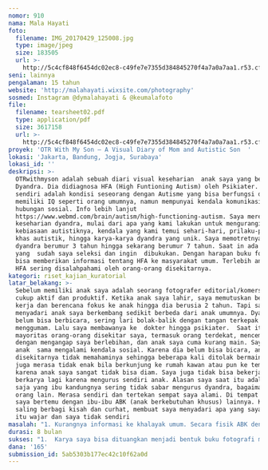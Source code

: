```yaml
---
nomor: 910
nama: Mala Hayati
foto:
  filename: IMG_20170429_125008.jpg
  type: image/jpeg
  size: 183505
  url: >-
    http://5c4cf848f6454dc02ec8-c49fe7e7355d384845270f4a7a0a7aa1.r53.cf2.rackcdn.com/66f997de-a0ae-417d-84a3-691e111e5855/IMG_20170429_125008.jpg
seni: lainnya
pengalaman: 15 tahun
website: 'http://malahayati.wixsite.com/photography'
sosmed: Instagram @dymalahayati & @keumalafoto
file:
  filename: tearsheet02.pdf
  type: application/pdf
  size: 3617158
  url: >-
    http://5c4cf848f6454dc02ec8-c49fe7e7355d384845270f4a7a0a7aa1.r53.cf2.rackcdn.com/59bc0bf8-80fa-4011-a110-f3ecacff2128/tearsheet02.pdf
proyek: 'OTR With My Son – A Visual Diary of Mom and Autistic Son  '
lokasi: 'Jakarta, Bandung, Jogja, Surabaya'
lokasi_id: ''
deskripsi: >-
  OTRwithmyson adalah sebuah diari visual keseharian  anak saya yang bernama
  Dyandra. Dia didiagnosa HFA (High Funtioning Autism) oleh Psikiater. HFA
  sendiri adalah kondisi seseorang dengan Autisme yang bisa berfungsi dan
  memiliki IQ seperti orang umumnya, namun mempunyai kendala komunikasi dan
  hubungan sosial. Info lebih lanjut 
  https://www.webmd.com/brain/autism/high-functioning-autism. Saya merekam
  keseharian dyandra, mulai dari apa yang kami lakukan untuk mengurangi
  kebiasaan autistiknya, kendala yang kami temui sehari-hari, prilaku-prilaku
  khas autistik, hingga karya-karya dyandra yang unik. Saya memotretnya dari
  dyandra berumur 3 tahun hingga sekarang berumur 7 tahun. Saat in ada 130 foto
  yang  sudah saya seleksi dan ingin  dibukukan. Dengan harapan buku foto ini
  bisa memberikan informasi tentang HFA ke masyarakat umum. Terlebih anak dengan
  HFA sering disalahpahami oleh orang-orang disekitarnya. 
kategori: riset_kajian_kuratorial
latar_belakang: >-
  Sebelum memiliki anak saya adalah seorang fotografer editorial/komersial yang
  cukup aktif dan produktif. Ketika anak saya lahir, saya memutuskan berhenti
  kerja dan berencana fokus ke anak hingga dia berusia 2 tahun. Tapi saya
  menyadari anak saya berkembang sedikit berbeda dari anak umumnya. Dyandra
  belum bisa berbicara, sering lari bolak-balik dengan tangan terkepak dan mulut
  menggumam. Lalu saya membawanya ke  dokter hingga psikiater.  Saat itu
  mayoritas orang-orang disekitar saya, termasuk orang terdekat, mencemooh saya
  dengan mengangap saya berlebihan, dan anak saya cuma kurang main. Saya dan
  anak  sama mengalami kendala sosial. Karena dia belum bisa bicara, anak-anak
  disekitarnya tidak memahaminya sehingga beberapa kali ditolak bermain. Saya
  juga merasa tidak enak bila berkunjung ke rumah kawan atau pun ke tempat umum,
  karena anak saya sangat tidak bisa diam. Saya juga tidak bisa bekerja dan
  berkarya lagi karena mengurus sendiri anak. Alasan saya saat itu adalah ; saya
  saja yang ibu kandungnya sering tidak sabar mengurus dyandra, bagaimana dengan
  orang lain. Merasa sendiri dan tertekan sempat saya alami. Di tempat terapi
  saya bertemu dengan ibu-ibu ABK (anak berkebutuhan khusus) lainnya. Kami
  saling berbagi kisah dan curhat, membuat saya menyadari apa yang saya rasakan
  itu wajar dan saya tidak sendiri
masalah: "1. Kurangnya informasi ke khalayak umum. Secara fisik ABK dengan kondisi HFA/ADHD/Disleksia tidak berbeda dengan anak lainnya. Hingga banyak orang termasuk guru salah paham dengan mereka. mereka sering dianggap aneh atau anak nakal dan menjadi korban perundungan.\r\n2. tidak ada sistem pendukung untuk ibu-ibu ABK. Dari informasi yang saya kumpulkan sendiri, mayoritas Bapak dari  ABK menganggap anaknya bukan ABK dan tidak memerlukan terapi. Hal seperti ini membuat IBU dari ABK tidak ada dukungan ril dan moril\r\n \r\n"
durasi: 8 bulan
sukses: "1.  Karya saya bisa dituangkan menjadi bentuk buku fotografi maupun pameran foto sebagai wahana informasi populer. Dengan harapan bisa mengedukasi masyarakat mengenai mengenai HFA dan juga ABK lainnya. \r\n2. Mengadakan serangkaian diskusi untuk masyarakat  dan juga “sharing session” untuk Ibu-ibu ABK \r\n3. Sebagai bahan pertimbangan bagi Kementerian Sosial, Kementerian Pemberdayaan Perempuan dan Perlindungan Anak, Kementrian Pendidikan agar bisa mengadakan kampanye lebih luas tentang ABK ke masyarakat umum\r\n\r\n \r\n"
dana: '165'
submission_id: 5ab5303b177ec42c10f62a0d
---
```

